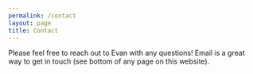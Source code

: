```yaml
---
permalink: /contact
layout: page
title: Contact
---
```


<!-- Google tag (gtag.js) -->
<script async src="https://www.googletagmanager.com/gtag/js?id=G-0NCRGW35RR"></script>
<script>
  window.dataLayer = window.dataLayer || [];
  function gtag(){dataLayer.push(arguments);}
  gtag('js', new Date());

  gtag('config', 'G-0NCRGW35RR');
</script>

Please feel free to reach out to Evan with any questions!
Email is a great way to get in touch (see bottom of any page on this website).

